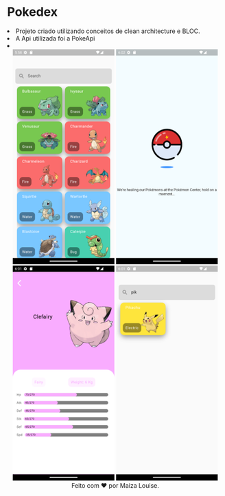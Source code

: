 # Pokedex

<li>Projeto criado utilizando conceitos de clean architecture e BLOC.</li>
<li> A Api utilizada foi a PokeApi</li>
<li></li>
<div align="center">
  <img height="500em" src="https://github.com/me-lynx/pokedex/blob/master/images/screenshots/home_page.png?raw=true"/>
  <img height="500em" src="https://github.com/me-lynx/pokedex/blob/master/images/screenshots/loading_screen.png?raw=true"/>
  <img height="500em" src="https://github.com/me-lynx/pokedex/blob/master/images/screenshots/pokemon_info_page.png?raw=true"/>
  <img height="500em" src="https://github.com/me-lynx/pokedex/blob/master/images/screenshots/search.png?raw=true"/>
</div>
<div align="center"> Feito com ❤️ por Maiza Louise. </div>

